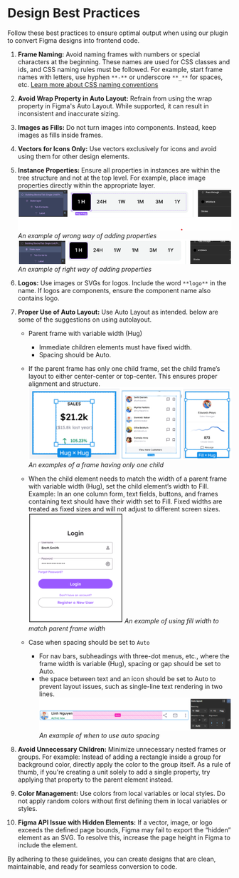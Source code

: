 # Design Best Practices

Follow these best practices to ensure optimal output when using our plugin to convert Figma designs into frontend code.

1.  **Frame Naming:** Avoid naming frames with numbers or special characters at the beginning. These names are used for CSS classes and ids, and CSS naming rules must be followed. For example, start frame names with letters, use hyphen `**-**` or underscore `**_**` for spaces, etc. [Learn more about CSS naming conventions](https://medium.com/free-code-camp/css-naming-conventions-that-will-save-you-hours-of-debugging-35cea737d849)

2.  **Avoid Wrap Property in Auto Layout:** Refrain from using the wrap property in Figma's Auto Layout. While supported, it can result in inconsistent and inaccurate sizing.

3.  **Images as Fills:** Do not turn images into components. Instead, keep images as fills inside frames.

4.  **Vectors for Icons Only:** Use vectors exclusively for icons and avoid using them for other design elements.

5.  **Instance Properties:** Ensure all properties in instances are within the tree structure and not at the top level. For example, place image properties directly within the appropriate layer.
    ![An example of wrong way of adding properties](./assets/properties_wrong.png)
    _An example of wrong way of adding properties_
    ![An example of right way of adding properties](./assets/properties_right.png)
    _An example of right way of adding properties_
6.  **Logos:** Use images or SVGs for logos. Include the word `**logo**` in the name. If logos are components, ensure the component name also contains logo.

7.  **Proper Use of Auto Layout:** Use Auto Layout as intended. below are some of the suggestions on using autolayout.

    -   Parent frame with variable width (Hug)

        -   Immediate children elements must have fixed width.
        -   Spacing should be Auto.

    -   If the parent frame has only one child frame, set the child frame’s layout to either center-center or top-center. This ensures proper alignment and structure.
        ![An examples of a frame having only one child](./assets/one_child.png)
        _An examples of a frame having only one child_

    -   When the child element needs to match the width of a parent frame with variable width (Hug), set the child element’s width to Fill. Example: In an one column form, text fields, buttons, and frames containing text should have their width set to Fill. Fixed widths are treated as fixed sizes and will not adjust to different screen sizes.
        ![An example of using fill width to match parent frame width](./assets/fill_width.png)
        _An example of using fill width to match parent frame width_

    -   Case when spacing should be set to `Auto`
        -   For nav bars, subheadings with three-dot menus, etc., where the frame width is variable (Hug), spacing or gap should be set to Auto.
        -   the space between text and an icon should be set to Auto to prevent layout issues, such as single-line text rendering in two lines.
            ![An example of when to use auto spacing](./assets/auto_gap.png)
            _An example of when to use auto spacing_

8.  **Avoid Unnecessary Children:** Minimize unnecessary nested frames or groups. For example: Instead of adding a rectangle inside a group for background color, directly apply the color to the group itself. As a rule of thumb, if you're creating a unit solely to add a single property, try applying that property to the parent element instead.

9.  **Color Management:** Use colors from local variables or local styles. Do not apply random colors without first defining them in local variables or styles.

10. **Figma API Issue with Hidden Elements:** If a vector, image, or logo exceeds the defined page bounds, Figma may fail to export the “hidden” element as an SVG. To resolve this, increase the page height in Figma to include the element.

By adhering to these guidelines, you can create designs that are clean, maintainable, and ready for seamless conversion to code.
